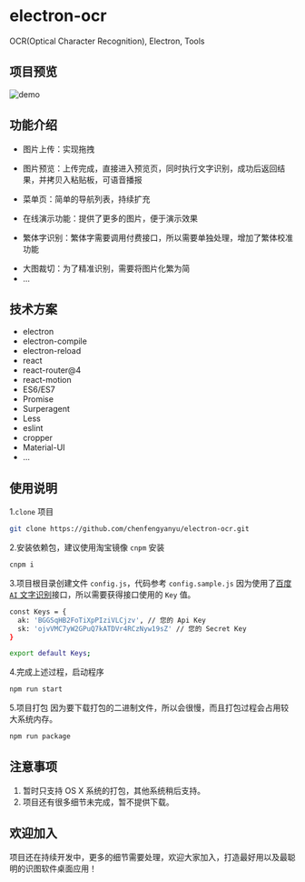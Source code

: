 # electron-ocr
OCR(Optical Character Recognition), Electron, Tools

## 项目预览
![demo](https://github.com/chenfengyanyu/electron-ocr/blob/master/temp/screen.gif)

## 功能介绍
- 图片上传：实现拖拽
<!-- ![上传页](https://github.com/chenfengyanyu/electron-ocr/blob/master/temp/sc0.png) -->
- 图片预览：上传完成，直接进入预览页，同时执行文字识别，成功后返回结果，并拷贝入粘贴板，可语音播报
<!-- ![预览页](https://github.com/chenfengyanyu/electron-ocr/blob/master/temp/sc1.png) -->
- 菜单页：简单的导航列表，持续扩充
<!-- ![菜单页](https://github.com/chenfengyanyu/electron-ocr/blob/master/temp/sc5.png) -->
- 在线演示功能：提供了更多的图片，便于演示效果
<!-- ![图片示例](https://github.com/chenfengyanyu/electron-ocr/blob/master/temp/sc6.gif) -->
- 繁体字识别：繁体字需要调用付费接口，所以需要单独处理，增加了繁体校准功能
<!-- ![繁体字图片](https://github.com/chenfengyanyu/electron-ocr/blob/master/temp/sc4.png) -->
- 大图裁切：为了精准识别，需要将图片化繁为简
- ...

## 技术方案
- electron
- electron-compile
- electron-reload
- react
- react-router@4
- react-motion
- ES6/ES7
- Promise
- Surperagent
- Less
- eslint
- cropper
- Material-UI
- ...

## 使用说明
1.`clone` 项目
```bash
git clone https://github.com/chenfengyanyu/electron-ocr.git
```

2.安装依赖包，建议使用淘宝镜像 `cnpm` 安装
```bash
cnpm i
```

3.项目根目录创建文件 `config.js`，代码参考 `config.sample.js`
因为使用了[百度 `AI` 文字识别](https://login.bce.baidu.com/?account=&redirect=http%3A%2F%2Fconsole.bce.baidu.com%2Fiam%2F)接口，所以需要获得接口使用的 `Key` 值。
```bash
const Keys = {
  ak: 'BGGSqHB2FoTiXpPIziVLCjzv', // 您的 Api Key
  sk: 'ojvVMC7yW2GPuQ7kATDVr4RCzNyw19sZ' // 您的 Secret Key
}

export default Keys;
```

4.完成上述过程，启动程序
```bash
npm run start
```

5.项目打包
因为要下载打包的二进制文件，所以会很慢，而且打包过程会占用较大系统内存。
```bash
npm run package
```

## 注意事项
1. 暂时只支持 OS X 系统的打包，其他系统稍后支持。
2. 项目还有很多细节未完成，暂不提供下载。

## 欢迎加入
项目还在持续开发中，更多的细节需要处理，欢迎大家加入，打造最好用以及最聪明的识图软件桌面应用！
